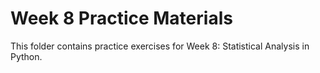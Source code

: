 # Week 8 Practice Materials

This folder contains practice exercises for Week 8: Statistical Analysis in Python.
